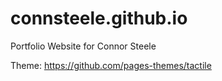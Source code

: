 # connsteele.github.io
Portfolio Website for Connor Steele

Theme: https://github.com/pages-themes/tactile
